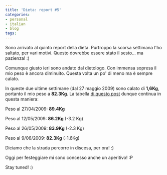 ```yaml
---
title: 'Dieta: report #5'
categories:
- personal
- italian
- blog
tags:
---
```

Sono arrivato al quinto report della dieta. Purtroppo la scorsa settimana l'ho
saltato, per vari motivi. Questo dovrebbe essere stato il sesto... ma
pazienza! :)

Comunque giusto ieri sono andato dal dietologo. Con immensa sopresa il mio
peso è ancora diminuito. Questa volta un po' di meno ma è sempre calato.

In queste due ultime settimane (dal 27 maggio 2009) sono calato di **1,6Kg**,
portanto il mio peso a **82.3Kg**. La tabella [di questo
post]({{site.url}}/2009/05/27/dieta-report-4/) dunque continua in
questa maniera:

Peso al 27/04/2009: **89.4Kg**

Peso al 12/05/2009: **86.2Kg** (-3.2 Kg)

Peso al 26/05/2009: **83.9Kg** (-2.3 Kg)

Peso al 9/06/2009: **82.3Kg** (-1.6Kg)

Diciamo che la strada percorre in discesa, per ora! :)

Oggi per festeggiare mi sono concesso anche un aperitivo! :P

Stay tuned! :)
